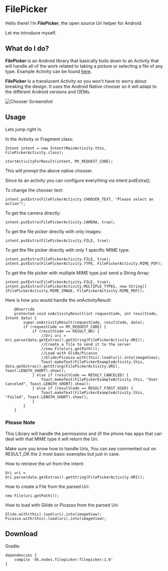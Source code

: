 # FilePicker

Hello there! I’m **FilePicker**, the open source Uri helper for Android.

Let me introduce myself.



## What do I do?

**FilePicker** is an Android library that basically boils down to an Activity that will handle all of the work related to taking a picture or selecting a file of any type. Example Activity can be found [here](https://github.com/nodes-android/filepicker/blob/master/app/src/main/java/dk/nodes/filepicker/FilePickerExampleActivity.java).

**FilePicker** Is a translucent Activity so you won't have to worry about breaking the design. It uses the Android Native chooser so it will adapt to the different Android versions and OEMs.

![Chooser Screenshot](http://cketti.de/img/share-url-to-clipboard/screenshot_share.png)

## Usage
Lets jump right in.

In the Activity or Fragment class:

```
Intent intent = new Intent(MainActivity.this, FilePickerActivity.class);
```
```
startActivityForResult(intent, MY_REQUEST_CODE);
```
This will prompt the above native chooser.

Since its an activity you can configure everything via intent.putExtra();

To change the chooser text:

```
intent.putExtra(FilePickerActivity.CHOOSER_TEXT, "Please select an action");
```

To get the camera directly:

```
intent.putExtra(FilePickerActivity.CAMERA, true);
```

To get the file picker directly with only images:

```
intent.putExtra(FilePickerActivity.FILE, true);
```


To get the file picker directly with only 1 specific MIME type:
```
intent.putExtra(FilePickerActivity.FILE, true);
intent.putExtra(FilePickerActivity.TYPE, FilePickerActivity.MIME_PDF);
```

To get the file picker with multiple MIME type just send a String Array:

```
intent.putExtra(FilePickerActivity.FILE, true);
intent.putExtra(FilePickerActivity.MULTIPLE_TYPES, new String[]{FilePickerActivity.MIME_IMAGE, FilePickerActivity.MIME_PDF});
```

Here is how you would handle the onActivityResult:

```
    @Override
    protected void onActivityResult(int requestCode, int resultCode, Intent data) {
        super.onActivityResult(requestCode, resultCode, data);
        if (requestCode == MY_REQUEST_CODE) {
            if (resultCode == RESULT_OK) {
                //Uri uri = Uri.parse(data.getExtras().getString(FilePickerActivity.URI));
                //Create a file to send it to the server
                //new File(uri.getPath());
                //Load with Glide/Picasso
                //Glide/Picasso.with(this).load(uri).into(imageView);
                Toast.makeText(FilePickerExampleActivity.this, data.getExtras().getString(FilePickerActivity.URI), Toast.LENGTH_SHORT).show();
            } else if (resultCode == RESULT_CANCELED) {
                Toast.makeText(FilePickerExampleActivity.this, "User Canceled", Toast.LENGTH_SHORT).show();
            } else if (resultCode == RESULT_FIRST_USER) {
                Toast.makeText(FilePickerExampleActivity.this, "Failed", Toast.LENGTH_SHORT).show();
            }
        }
    }
```


### Please Note

This Library will handle the permissions and (if the phone has apps that can deal with that MIME type it will return the Uri.

Make sure you know how to handle Uris, You can see commented out on RESULT_OK the 2 most basic examples but just in case.

How to retrieve the uri from the intent:

```
Uri uri = Uri.parse(data.getExtras().getString(FilePickerActivity.URI));
```

How to create a File from the parsed Uri:

```
new File(uri.getPath());
```

How to load with Gliide or Picasso from the parsed Uri:

```
Glide.with(this).load(uri).into(imageView);
Picasso.with(this).load(uri).into(imageView);
```

## Download

Gradle:

```
dependencies {
    compile 'dk.nodes.filepicker:filepicker:1.0'
}
```
